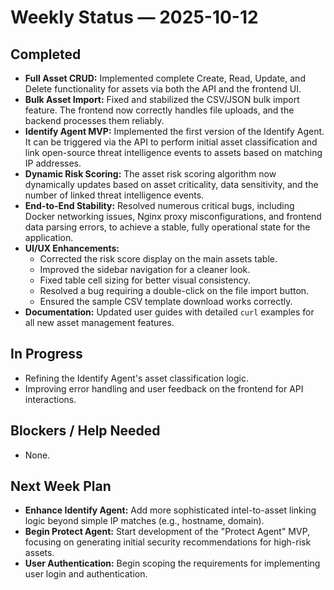 # Weekly Status — 2025-10-12

## Completed

- **Full Asset CRUD:** Implemented complete Create, Read, Update, and Delete functionality for assets via both the API and the frontend UI.
- **Bulk Asset Import:** Fixed and stabilized the CSV/JSON bulk import feature. The frontend now correctly handles file uploads, and the backend processes them reliably.
- **Identify Agent MVP:** Implemented the first version of the Identify Agent. It can be triggered via the API to perform initial asset classification and link open-source threat intelligence events to assets based on matching IP addresses.
- **Dynamic Risk Scoring:** The asset risk scoring algorithm now dynamically updates based on asset criticality, data sensitivity, and the number of linked threat intelligence events.
- **End-to-End Stability:** Resolved numerous critical bugs, including Docker networking issues, Nginx proxy misconfigurations, and frontend data parsing errors, to achieve a stable, fully operational state for the application.
- **UI/UX Enhancements:**
  - Corrected the risk score display on the main assets table.
  - Improved the sidebar navigation for a cleaner look.
  - Fixed table cell sizing for better visual consistency.
  - Resolved a bug requiring a double-click on the file import button.
  - Ensured the sample CSV template download works correctly.
- **Documentation:** Updated user guides with detailed `curl` examples for all new asset management features.

## In Progress

- Refining the Identify Agent's asset classification logic.
- Improving error handling and user feedback on the frontend for API interactions.

## Blockers / Help Needed

- None.

## Next Week Plan

- **Enhance Identify Agent:** Add more sophisticated intel-to-asset linking logic beyond simple IP matches (e.g., hostname, domain).
- **Begin Protect Agent:** Start development of the "Protect Agent" MVP, focusing on generating initial security recommendations for high-risk assets.
- **User Authentication:** Begin scoping the requirements for implementing user login and authentication.
